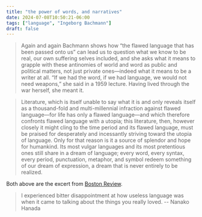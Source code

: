 ```yaml
---
title: "the power of words, and narratives"
date: 2024-07-08T10:50:21-06:00
tags: ["language", "Ingeborg Bachmann"]
draft: false
---
```


> Again and again Bachmann shows how “the flawed language that has been passed onto us” can lead us to question what we know to be real, our own suffering selves included, and she asks what it means to grapple with these antinomies of world and word as public and political matters, not just private ones—indeed what it means to be a writer at all. “If we had the word, if we had language, we would not need weapons,” she said in a 1959 lecture. Having lived through the war herself, she meant it. 

> Literature, which is itself unable to say what it is and only reveals itself as a thousand-fold and multi-millennial infraction against flawed language—for life has only a flawed language—and which therefore confronts flawed language with a utopia; this literature, then, however closely it might cling to the time period and its flawed language, must be praised for desperately and incessantly striving toward the utopia of language. Only for that reason is it a source of splendor and hope for humankind. Its most vulgar languages and its most pretentious ones still share in a dream of language; every word, every syntax, every period, punctuation, metaphor, and symbol redeem something of our dream of expression, a dream that is never entirely to be realized.

Both above are the excert from [Boston Review](https://www.bostonreview.net/articles/ingeborg-bachmanns-dream-of-language/).

> I experienced bitter disappointment at how useless language was when  it came to talking about the things you really loved. -- Nanako Hanada

